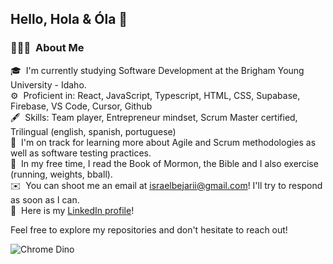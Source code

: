 ## Hello, Hola & Óla 👋

### 👨🏻‍💻 &nbsp;About Me

🎓 &nbsp;I'm currently studying Software Development at the Brigham Young University - Idaho.\
⚙️ &nbsp;Proficient in: React, JavaScript, Typescript, HTML, CSS, Supabase, Firebase, VS Code, Cursor, Github\
🖋️ &nbsp;Skills: Team player, Entrepreneur mindset, Scrum Master certified, Trilingual (english, spanish, portuguese)\
🌱 &nbsp;I'm on track for learning more about Agile and Scrum methodologies as well as software testing practices.\
📖 &nbsp;In my free time, I read the Book of Mormon, the Bible and I also exercise (running, weights, bball).\
✉️ &nbsp;You can shoot me an email at israelbejarii@gmail.com! I'll try to respond as soon as I can.\
🚀 &nbsp;Here is my [LinkedIn profile](https://www.linkedin.com/in/jesusisraelbejar/)!

Feel free to explore my repositories and don't hesitate to reach out! 

![Chrome Dino](https://mir-s3-cdn-cf.behance.net/project_modules/max_1200/4ff07986208593.5d9a654e92f36.gif)

